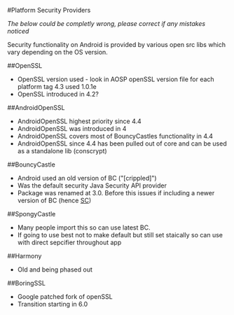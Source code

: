 #Platform Security Providers

_The below could be completly wrong, please correct if any mistakes noticed_

Security functionality on Android is provided by various open src libs which vary depending on the OS version.

##OpenSSL

- OpenSSL version used - look in AOSP openSSL version file for each platform tag 4.3 used 1.0.1e
- OpenSSL introduced in 4.2?

##AndroidOpenSSL

- AndroidOpenSSL highest priority since 4.4
- AndroidOpenSSL was introduced in 4
- AndroidOpenSSL covers most of BouncyCastles functionality in 4.4
- AndroidOpenSSL since 4.4 has been pulled out of core and can be used as a standalone lib (conscrypt)
 
##BouncyCastle

- Android used an old version of BC ("[crippled]")
- Was the default security Java Security API provider
- Package was renamed at 3.0. Before this issues if including a newer version of BC (hence [SC](https://rtyley.github.io/spongycastle/))

##SpongyCastle

- Many people import this so can use latest BC. 
- If going to use best not to make default but still set staically so can use with direct sepcifier throughout app

##Harmony
		
- Old and being phased out
	
##BoringSSL
		
- Google patched fork of openSSL
- Transition starting in 6.0


